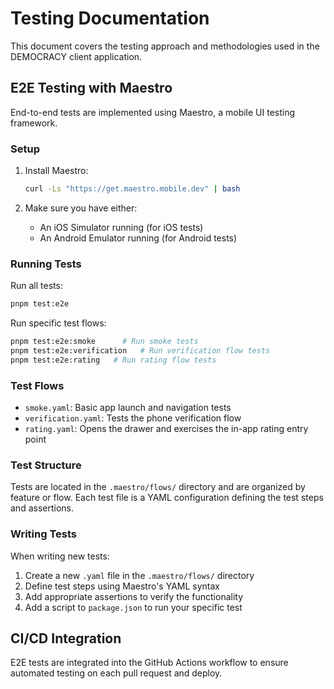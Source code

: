 # Testing Documentation

This document covers the testing approach and methodologies used in the DEMOCRACY client application.

## E2E Testing with Maestro

End-to-end tests are implemented using Maestro, a mobile UI testing framework.

### Setup

1. Install Maestro:

   ```bash
   curl -Ls "https://get.maestro.mobile.dev" | bash
   ```

2. Make sure you have either:
   - An iOS Simulator running (for iOS tests)
   - An Android Emulator running (for Android tests)

### Running Tests

Run all tests:

```bash
pnpm test:e2e
```

Run specific test flows:

```bash
pnpm test:e2e:smoke      # Run smoke tests
pnpm test:e2e:verification   # Run verification flow tests
pnpm test:e2e:rating   # Run rating flow tests
```

### Test Flows

- `smoke.yaml`: Basic app launch and navigation tests
- `verification.yaml`: Tests the phone verification flow
- `rating.yaml`: Opens the drawer and exercises the in-app rating entry point

### Test Structure

Tests are located in the `.maestro/flows/` directory and are organized by feature or flow. Each test file is a YAML configuration defining the test steps and assertions.

### Writing Tests

When writing new tests:

1. Create a new `.yaml` file in the `.maestro/flows/` directory
2. Define test steps using Maestro's YAML syntax
3. Add appropriate assertions to verify the functionality
4. Add a script to `package.json` to run your specific test

## CI/CD Integration

E2E tests are integrated into the GitHub Actions workflow to ensure automated testing on each pull request and deploy.
